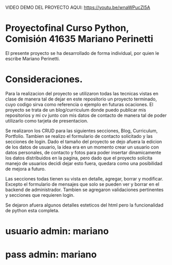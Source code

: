 VIDEO DEMO DEL PROYECTO AQUI: https://youtu.be/wnaWPucZl5A

# Proyectofinal Curso Python, Comisión 41635 Mariano Perinetti

El presente proyecto se ha desarrollado de forma individual, por quien le escribe Mariano Perinetti.

# Consideraciones.

Para la realizacion del proyecto se utilizaron todas las tecnicas vistas en clase de manera tal de dejar en este repositorio un proyecto terminado, cuyo codigo sirva como referencia o ejemplo en futuras ocaciones.
El proyecto se trata de un blog/curriculum donde puedo publicar mis repositorios y mi cv junto con mis datos de contacto de manera tal de poder utilizarlo como tarjeta de presentacion.


Se realizaron los CRUD para las siguientes secciones, Blog, Curriculum, Portfolio. Tambien se realizo el formulario de contacto solicitado y las secciones de login.
Dado el tamaño del proyecto se dejo afuera la edicion de los datos de usuario, la idea era en un momento crear un usuario con datos personales, de contacto y fotos para poder insertar dinamicamente los datos distribuidos en la pagina, pero dado que el proyecto solicita manejo de usuarios decidi dejar esto fuera, quedara como una posibilidad de mejora a futuro. 

Las secciones todas tienen su vista en detalle, agregar, borrar y modificar. Excepto el formulario de mensajes que solo se pueden ver y borrar en el backend de administrador. Tambien se agregaron validaciones pertinentes y secciones que requieren login. 

Se dejaron afuera algunos detalles esteticos del html pero la funcionalidad de python esta completa.


# usuario admin: mariano 
# pass admin: mariano 




